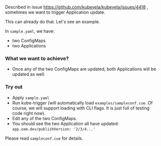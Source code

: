 Described in issue https://github.com/kubevela/kubevela/issues/4418 , sometimes we want to trigger Application update.

This can already do that. Let's see an example.

In `sample.yaml`, we have:

- two ConfigMaps
- two Applications

### What we want to achieve?

- Once any of the two ConfigMaps are updated, both Applications will be updated as well.

### Try out

- Apply `sample.yaml`
- Run kube-trigger (will automatically load `examples/sampleconf.cue`. Of course, we will support loading with CLI
  flags. It is just full of testing code right now).
- Edit any of the two ConfigMaps.
- You should see the two Application all have updated: `app.oam.dev/publishVersion: '2/3/4...'`

Please read `sampleconf.cue` for details.
